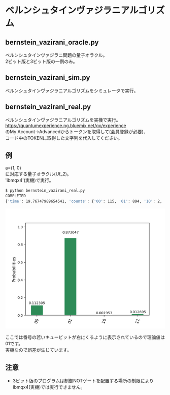 # ベルンシュタインヴァジラニアルゴリズム
## bernstein_vazirani_oracle.py
ベルンシュタインヴァジラニ問題の量子オラクル。  
2ビット版と3ビット版の一例のみ。
## bernstein_vazirani_sim.py
ベルンシュタインヴァジラニアルゴリズムをシミュレータで実行。
## bernstein_vazirani_real.py
ベルンシュタインヴァジラニアルゴリズムを実機で実行。  
https://quantumexperience.ng.bluemix.net/qx/experience  
のMy Account->Advancedからトークンを取得して(会員登録が必要)、  
コード中のTOKENに取得した文字列を代入してください。
## 例
a=(1, 0)  
に対応する量子オラクル(Uf_2)。  
'ibmqx4'(実機)で実行。
```bash
$ python bernstein_vazirani_real.py
COMPLETED
{'time': 19.76747989654541, 'counts': {'00': 115, '01': 894, '10': 2, '11': 13}, 'date': '2018-07-13T00:17:16.887Z'}
```
![result](bernstein_vazirani.png)  

ここでは番号の若いキュービットが右にくるように表示されているので理論値は01です。  
実機なので誤差が生じています。
## 注意
- 3ビット版のプログラムは制御NOTゲートを配置する場所の制限によりibmqx4(実機)では実行できません。
